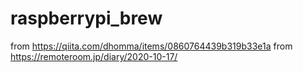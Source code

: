 # raspberrypi_brew

from https://qiita.com/dhomma/items/0860764439b319b33e1a
from https://remoteroom.jp/diary/2020-10-17/
